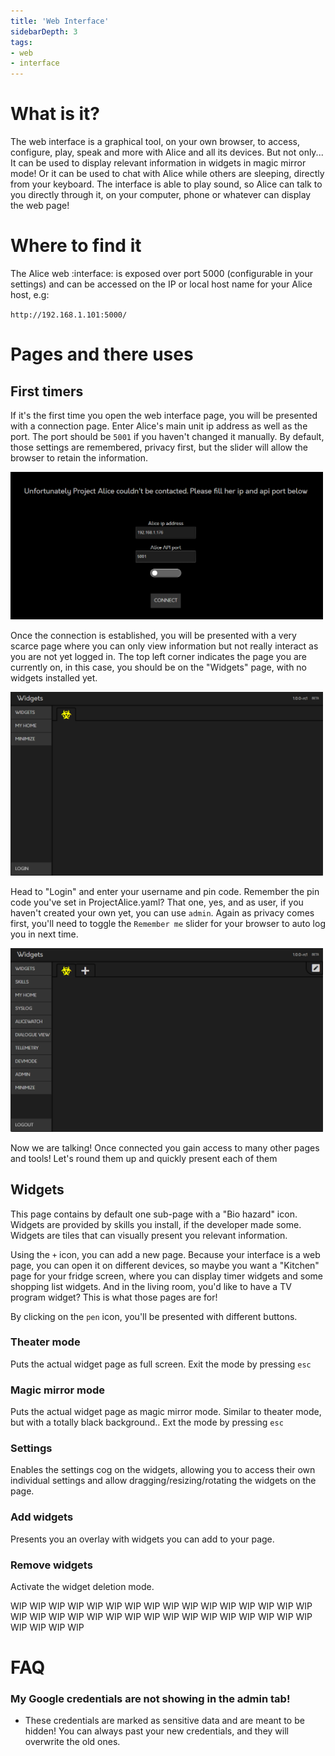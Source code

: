 ```yaml
---
title: 'Web Interface'
sidebarDepth: 3
tags:
- web
- interface
---
```


# What is it?
The web interface is a graphical tool, on your own browser, to access, configure, play, speak and more with Alice and all its devices. But not only... It can be used to display relevant information in widgets in magic mirror mode! Or it can be used to chat with Alice while others are sleeping, directly from your keyboard. The interface is able to play sound, so Alice can talk to you directly through it, on your computer, phone or whatever can display the web page!

# Where to find it

The Alice web :interface: is exposed over port 5000 (configurable in your settings) and can be accessed on the IP or local host name for your Alice host, e.g:

`http://192.168.1.101:5000/`

# Pages and there uses

## First timers
If it's the first time you open the web interface page, you will be presented with a connection page. Enter Alice's main unit ip address as well as the port. The port should be `5001` if you haven't changed it manually. By default, those settings are remembered, privacy first, but the slider will allow the browser to retain the information.

<img style="width: 500px;" alt="Interface welcome" src="/images/webinterface/001.png">

Once the connection is established, you will be presented with a very scarce page where you can only view information but not really interact as you are not yet logged in. The top left corner indicates the page you are currently on, in this case, you should be on the "Widgets" page, with no widgets installed yet.

<img style="width: 500px;" alt="Interface start" src="/images/webinterface/002.png">

Head to "Login" and enter your username and pin code. Remember the pin code you've set in ProjectAlice.yaml? That one, yes, and as user, if you haven't created your own yet, you can use `admin`. Again as privacy comes first, you'll need to toggle the `Remember me` slider for your browser to auto log you in next time.

<img style="width: 500px;" alt="Interface logged in" src="/images/webinterface/003.png">

Now we are talking! Once connected you gain access to many other pages and tools! Let's round them up and quickly present each of them

## Widgets
This page contains by default one sub-page with a "Bio hazard" icon. Widgets are provided by skills you install, if the developer made some. Widgets are tiles that can visually present you relevant information.

Using the `+` icon, you can add a new page. Because your interface is a web page, you can open it on different devices, so maybe you want a "Kitchen" page for your fridge screen, where you can display timer widgets and some shopping list widgets. And in the living room, you'd like to have a TV program widget? This is what those pages are for!

By clicking on the `pen` icon, you'll be presented with different buttons.

### Theater mode
Puts the actual widget page as full screen. Exit the mode by pressing `esc`

### Magic mirror mode
Puts the actual widget page as magic mirror mode. Similar to theater mode, but with a totally black background.. Ext the mode by pressing `esc`

### Settings
Enables the settings cog on the widgets, allowing you to access their own individual settings and allow dragging/resizing/rotating the widgets on the page.

### Add widgets
Presents you an overlay with widgets you can add to your page. 

### Remove widgets
Activate the widget deletion mode.


WIP WIP WIP WIP WIP WIP WIP WIP WIP WIP WIP WIP WIP WIP WIP WIP WIP WIP WIP WIP WIP WIP WIP WIP WIP WIP WIP WIP WIP WIP WIP WIP WIP WIP WIP WIP



# FAQ
### My Google credentials are not showing in the admin tab!
- These credentials are marked as sensitive data and are meant to be hidden! You can always past your new credentials, and they will overwrite the old ones.
